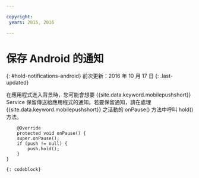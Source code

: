 ```yaml
---

copyright:
 years: 2015, 2016

---
```


# 保存 Android 的通知
{: #hold-notifications-android}
前次更新：2016 年 10 月 17 日
{: .last-updated}

在應用程式進入背景時，您可能會想要 {{site.data.keyword.mobilepushshort}} Service 保留傳送給應用程式的通知。若要保留通知，請在處理 {{site.data.keyword.mobilepushshort}} 之活動的 onPause() 方法中呼叫 hold() 方法。

```
	@Override
	protected void onPause() {
    super.onPause();
    if (push != null) {
        push.hold();
    }
} 
```
	{: codeblock}
